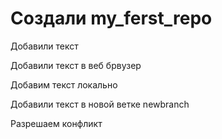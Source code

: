 ﻿# Создали my_ferst_repo

Добавили текст

Добавили текст в веб брвузер

Добавим текст локально

Добавили текст в новой ветке newbranch

Разрешаем конфликт
